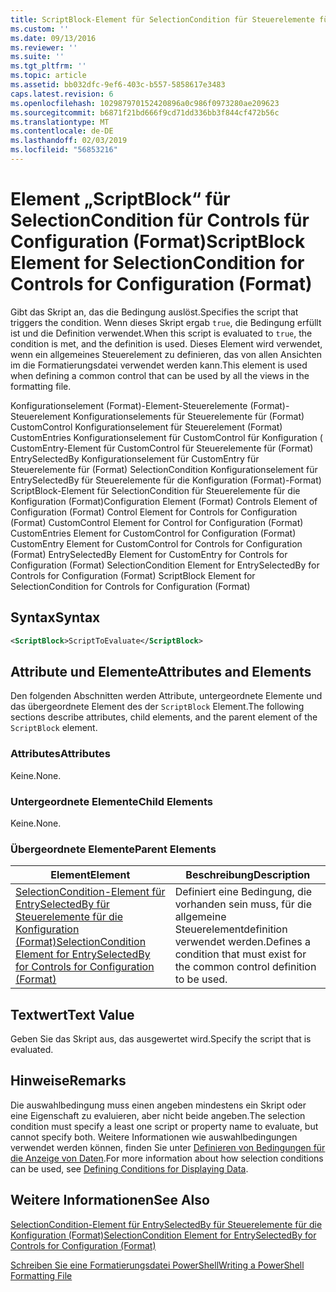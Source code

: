 ```yaml
---
title: ScriptBlock-Element für SelectionCondition für Steuerelemente für die Konfiguration (Format) | Microsoft-Dokumentation
ms.custom: ''
ms.date: 09/13/2016
ms.reviewer: ''
ms.suite: ''
ms.tgt_pltfrm: ''
ms.topic: article
ms.assetid: bb032dfc-9ef6-403c-b557-5858617e3483
caps.latest.revision: 6
ms.openlocfilehash: 102987970152420896a0c986f0973280ae209623
ms.sourcegitcommit: b6871f21bd666f9cd71dd336bb3f844cf472b56c
ms.translationtype: MT
ms.contentlocale: de-DE
ms.lasthandoff: 02/03/2019
ms.locfileid: "56853216"
---
```

# <a name="scriptblock-element-for-selectioncondition-for-controls-for-configuration-format"></a><span data-ttu-id="28ff2-102">Element „ScriptBlock“ für SelectionCondition für Controls für Configuration (Format)</span><span class="sxs-lookup"><span data-stu-id="28ff2-102">ScriptBlock Element for SelectionCondition for Controls for Configuration (Format)</span></span>

<span data-ttu-id="28ff2-103">Gibt das Skript an, das die Bedingung auslöst.</span><span class="sxs-lookup"><span data-stu-id="28ff2-103">Specifies the script that triggers the condition.</span></span> <span data-ttu-id="28ff2-104">Wenn dieses Skript ergab `true`, die Bedingung erfüllt ist und die Definition verwendet.</span><span class="sxs-lookup"><span data-stu-id="28ff2-104">When this script is evaluated to `true`, the condition is met, and the definition is used.</span></span> <span data-ttu-id="28ff2-105">Dieses Element wird verwendet, wenn ein allgemeines Steuerelement zu definieren, das von allen Ansichten im die Formatierungsdatei verwendet werden kann.</span><span class="sxs-lookup"><span data-stu-id="28ff2-105">This element is used when defining a common control that can be used by all the views in the formatting file.</span></span>

<span data-ttu-id="28ff2-106">Konfigurationselement (Format)-Element-Steuerelemente (Format)-Steuerelement Konfigurationselements für Steuerelemente für (Format) CustomControl Konfigurationselement für Steuerelement (Format) CustomEntries Konfigurationselement für CustomControl für Konfiguration ( CustomEntry-Element für CustomControl für Steuerelemente für (Format) EntrySelectedBy Konfigurationselement für CustomEntry für Steuerelemente für (Format) SelectionCondition Konfigurationselement für EntrySelectedBy für Steuerelemente für die Konfiguration (Format)-Format) ScriptBlock-Element für SelectionCondition für Steuerelemente für die Konfiguration (Format)</span><span class="sxs-lookup"><span data-stu-id="28ff2-106">Configuration Element (Format) Controls Element of Configuration (Format) Control Element for Controls for Configuration (Format) CustomControl Element for Control for Configuration (Format) CustomEntries Element for CustomControl for Configuration (Format) CustomEntry Element for CustomControl for Controls for Configuration (Format) EntrySelectedBy Element for CustomEntry for Controls for Configuration (Format) SelectionCondition Element for EntrySelectedBy for Controls for Configuration (Format) ScriptBlock Element for SelectionCondition for Controls for Configuration (Format)</span></span>

## <a name="syntax"></a><span data-ttu-id="28ff2-107">Syntax</span><span class="sxs-lookup"><span data-stu-id="28ff2-107">Syntax</span></span>

```xml
<ScriptBlock>ScriptToEvaluate</ScriptBlock>
```

## <a name="attributes-and-elements"></a><span data-ttu-id="28ff2-108">Attribute und Elemente</span><span class="sxs-lookup"><span data-stu-id="28ff2-108">Attributes and Elements</span></span>

<span data-ttu-id="28ff2-109">Den folgenden Abschnitten werden Attribute, untergeordnete Elemente und das übergeordnete Element des der `ScriptBlock` Element.</span><span class="sxs-lookup"><span data-stu-id="28ff2-109">The following sections describe attributes, child elements, and the parent element of the `ScriptBlock` element.</span></span>

### <a name="attributes"></a><span data-ttu-id="28ff2-110">Attributes</span><span class="sxs-lookup"><span data-stu-id="28ff2-110">Attributes</span></span>

<span data-ttu-id="28ff2-111">Keine.</span><span class="sxs-lookup"><span data-stu-id="28ff2-111">None.</span></span>

### <a name="child-elements"></a><span data-ttu-id="28ff2-112">Untergeordnete Elemente</span><span class="sxs-lookup"><span data-stu-id="28ff2-112">Child Elements</span></span>

<span data-ttu-id="28ff2-113">Keine.</span><span class="sxs-lookup"><span data-stu-id="28ff2-113">None.</span></span>

### <a name="parent-elements"></a><span data-ttu-id="28ff2-114">Übergeordnete Elemente</span><span class="sxs-lookup"><span data-stu-id="28ff2-114">Parent Elements</span></span>

|<span data-ttu-id="28ff2-115">Element</span><span class="sxs-lookup"><span data-stu-id="28ff2-115">Element</span></span>|<span data-ttu-id="28ff2-116">Beschreibung</span><span class="sxs-lookup"><span data-stu-id="28ff2-116">Description</span></span>|
|-------------|-----------------|
|[<span data-ttu-id="28ff2-117">SelectionCondition-Element für EntrySelectedBy für Steuerelemente für die Konfiguration (Format)</span><span class="sxs-lookup"><span data-stu-id="28ff2-117">SelectionCondition Element for EntrySelectedBy for Controls for Configuration (Format)</span></span>](./selectioncondition-element-for-entryselectedby-for-controls-for-configuration-format.md)|<span data-ttu-id="28ff2-118">Definiert eine Bedingung, die vorhanden sein muss, für die allgemeine Steuerelementdefinition verwendet werden.</span><span class="sxs-lookup"><span data-stu-id="28ff2-118">Defines a condition that must exist for the common control definition to be used.</span></span>|

## <a name="text-value"></a><span data-ttu-id="28ff2-119">Textwert</span><span class="sxs-lookup"><span data-stu-id="28ff2-119">Text Value</span></span>

<span data-ttu-id="28ff2-120">Geben Sie das Skript aus, das ausgewertet wird.</span><span class="sxs-lookup"><span data-stu-id="28ff2-120">Specify the script that is evaluated.</span></span>

## <a name="remarks"></a><span data-ttu-id="28ff2-121">Hinweise</span><span class="sxs-lookup"><span data-stu-id="28ff2-121">Remarks</span></span>

<span data-ttu-id="28ff2-122">Die auswahlbedingung muss einen angeben mindestens ein Skript oder eine Eigenschaft zu evaluieren, aber nicht beide angeben.</span><span class="sxs-lookup"><span data-stu-id="28ff2-122">The selection condition must specify a least one script or property name to evaluate, but cannot specify both.</span></span> <span data-ttu-id="28ff2-123">Weitere Informationen wie auswahlbedingungen verwendet werden können, finden Sie unter [Definieren von Bedingungen für die Anzeige von Daten](./defining-conditions-for-displaying-data.md).</span><span class="sxs-lookup"><span data-stu-id="28ff2-123">For more information about how selection conditions can be used, see [Defining Conditions for Displaying Data](./defining-conditions-for-displaying-data.md).</span></span>

## <a name="see-also"></a><span data-ttu-id="28ff2-124">Weitere Informationen</span><span class="sxs-lookup"><span data-stu-id="28ff2-124">See Also</span></span>

[<span data-ttu-id="28ff2-125">SelectionCondition-Element für EntrySelectedBy für Steuerelemente für die Konfiguration (Format)</span><span class="sxs-lookup"><span data-stu-id="28ff2-125">SelectionCondition Element for EntrySelectedBy for Controls for Configuration (Format)</span></span>](./selectioncondition-element-for-entryselectedby-for-controls-for-configuration-format.md)

[<span data-ttu-id="28ff2-126">Schreiben Sie eine Formatierungsdatei PowerShell</span><span class="sxs-lookup"><span data-stu-id="28ff2-126">Writing a PowerShell Formatting File</span></span>](./writing-a-powershell-formatting-file.md)
